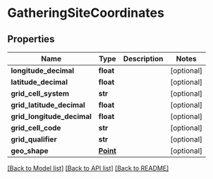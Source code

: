 # GatheringSiteCoordinates

## Properties
Name | Type | Description | Notes
------------ | ------------- | ------------- | -------------
**longitude_decimal** | **float** |  | [optional] 
**latitude_decimal** | **float** |  | [optional] 
**grid_cell_system** | **str** |  | [optional] 
**grid_latitude_decimal** | **float** |  | [optional] 
**grid_longitude_decimal** | **float** |  | [optional] 
**grid_cell_code** | **str** |  | [optional] 
**grid_qualifier** | **str** |  | [optional] 
**geo_shape** | [**Point**](Point.md) |  | [optional] 

[[Back to Model list]](../README.md#documentation-for-models) [[Back to API list]](../README.md#documentation-for-api-endpoints) [[Back to README]](../README.md)


